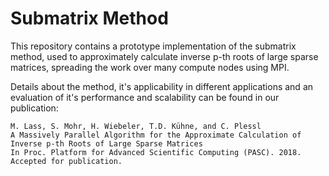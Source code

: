 # Submatrix Method

This repository contains a prototype implementation of the submatrix method,
used to approximately calculate inverse p-th roots of large sparse matrices,
spreading the work over many compute nodes using MPI.

Details about the method, it's applicability in different applications and an
evaluation of it's performance and scalability can be found in our publication:

    M. Lass, S. Mohr, H. Wiebeler, T.D. Kühne, and C. Plessl
    A Massively Parallel Algorithm for the Approximate Calculation of Inverse p-th Roots of Large Sparse Matrices
    In Proc. Platform for Advanced Scientific Computing (PASC). 2018. Accepted for publication.
